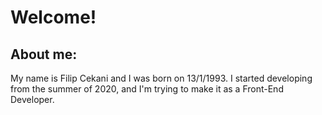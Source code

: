 # Welcome!

## About me:

My name is Filip Cekani and I was born on 13/1/1993.
I started developing from the summer of 2020, and I'm trying to make it as a Front-End Developer.